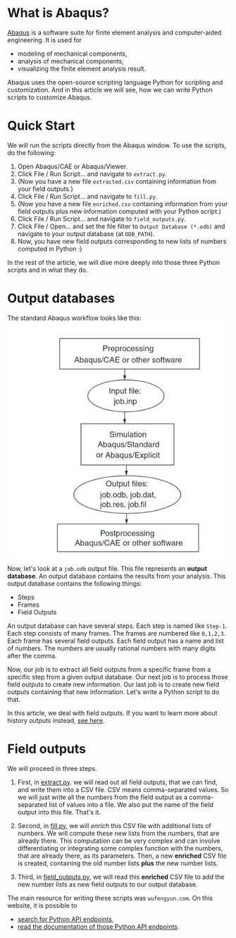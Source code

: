 # What is Abaqus?

[Abaqus](https://en.wikipedia.org/wiki/Abaqus) is a software suite for finite element analysis and computer-aided engineering. It is used for
* modeling of mechanical components,
* analysis of mechanical components,
* visualizing the finite element analysis result.

Abaqus uses the open-source scripting language Python for scripting and customization. And in this article we will see, how we can write Python scripts to customize Abaqus.

# Quick Start

We will run the scripts directly from the Abaqus window. To use the scripts, do the following:

1. Open Abaqus/CAE or Abaqus/Viewer.
1. Click File / Run Script... and navigate to `extract.py`.
1. (Now you have a new file `extracted.csv` containing information from your field outputs.)
1. Click File / Run Script... and navigate to `fill.py`.
1. (Now you have a new file `enriched.csv` containing information from your field outputs plus new information computed with your Python script.)
1. Click File / Run Script... and navigate to `field_outputs.py`.
1. Click File / Open... and set the file filter to `Output Database (*.odb)` and navigate to your output database (at `ODB_PATH`).
1. Now, you have new field outputs corresponding to new lists of numbers computed in Python :)

In the rest of the article, we will dive more deeply into those three Python scripts and in what they do.

# Output databases

The standard Abaqus workflow looks like this: ![](abaqus-workflow.png)

Now, let's look at a `job.odb` output file. This file represents an **output database**. An output database contains the results from your analysis. This output database contains the following things:
* Steps
* Frames
* Field Outputs

An output database can have several steps. Each step is named like `Step-1`. Each step consists of many frames. The frames are numbered like `0,1,2,3`. Each frame has several field outputs. Each field output has a name and list of numbers. The numbers are usually rational numbers with many digits after the comma.

Now, our job is to extract all field outputs from a specific frame from a specific step from a given output database. Our next job is to process those field outputs to create new information. Our last job is to create new field outputs containing that new information. Let's write a Python script to do that.

In this article, we deal with field outputs. If you want to learn more about history outputs instead, [see here](https://mafiadoc.com/accessing-abaqus-database-using-python-scripting_5c5d0f8a097c47812d8b4776.html).

# Field outputs

We will proceed in three steps.

1. First, in [extract.py](https://github.com/Jachtabahn/abaqus/blob/master/extract.py). we will read out all field outputs, that we can find, and write them into a CSV file. CSV means comma-separated values. So we will just write all the numbers from the field output as a comma-separated list of values into a file. We also put the name of the field output into this file. That's it.

1. Second, in [fill.py](https://github.com/Jachtabahn/abaqus/blob/master/fill.py), we will *enrich* this CSV file with additional lists of numbers. We will compute these new lists from the numbers, that are already there. This computation can be very complex and can involve differentiating or integrating some complex function with the numbers, that are already there, as its parameters. Then, a new **enriched** CSV file is created, containing the old number lists **plus** the new number lists.

1. Third, in [field_outputs.py](https://github.com/Jachtabahn/abaqus/blob/master/field_outputs.py), we will read this **enriched** CSV file to add the new number lists as new field outputs to our output database.

The main resource for writing these scripts was `wufengyun.com`. On this website, it is possible to
* [search for Python API endpoints](http://wufengyun.com:888/texis/search/?query=OdbStep&submit.x=0&submit.y=0&group=bk&CDB=v6.14),
* [read the documentation of those Python API endpoints](http://wufengyun.com:888/v6.14/books/ker/default.htm?startat=pt01ch34pyo01.html).
